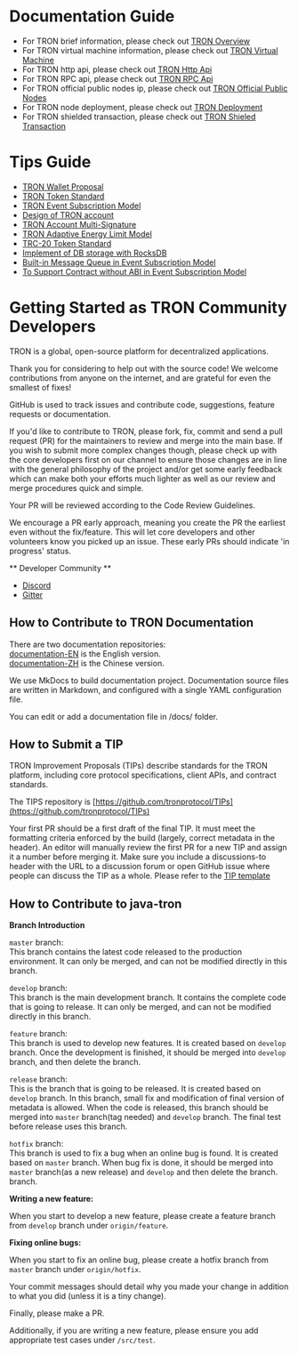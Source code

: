
# Documentation Guide

+ For TRON brief information, please check out [TRON Overview](Tron-overview.md)
+ For TRON virtual machine information, please check out [TRON Virtual Machine](Tron-VM.md)
+ For TRON http api, please check out [TRON Http Api](Tron-http.md)
+ For TRON RPC api, please check out [TRON RPC Api](Tron-rpc.md)
+ For TRON official public nodes ip, please check out [TRON Official Public Nodes](official-public-nodes.md)
+ For TRON node deployment, please check out [TRON Deployment](Tron-deployment.md) 
+ For TRON shielded transaction, please check out [TRON Shieled Transaction](Tron-shielded-transaction.md)

# Tips Guide 
+ [TRON Wallet Proposal](https://github.com/tronprotocol/TIPs/blob/master/tip-01.md)  
+ [TRON Token Standard](https://github.com/tronprotocol/TIPs/blob/master/tip-10.md)  
+ [TRON Event Subscription Model](https://github.com/tronprotocol/TIPs/blob/master/tip-12.md)  
+ [Design of TRON account](https://github.com/tronprotocol/TIPs/blob/master/tip-13.md)    
+ [TRON Account Multi-Signature](https://github.com/tronprotocol/TIPs/blob/master/tip-16.md)  
+ [TRON Adaptive Energy Limit Model](https://github.com/tronprotocol/TIPs/blob/master/tip-17.md)  
+ [TRC-20 Token Standard](https://github.com/tronprotocol/TIPs/blob/master/tip-20.md)  
+ [Implement of DB storage with RocksDB](https://github.com/tronprotocol/TIPs/blob/master/tip-24.md)  
+ [Built-in Message Queue in Event Subscription Model](https://github.com/tronprotocol/TIPs/blob/master/tip-28.md)  
+ [To Support Contract without ABI in Event Subscription Model](https://github.com/tronprotocol/TIPs/blob/master/tip-34.md)

# Getting Started as TRON Community Developers

TRON is a global, open-source platform for decentralized applications. 

Thank you for considering to help out with the source code! We welcome contributions from anyone on the internet, and are grateful for even the smallest of fixes!

GitHub is used to track issues and contribute code, suggestions, feature requests or documentation.

If you'd like to contribute to TRON, please fork, fix, commit and send a pull request (PR) for the maintainers to review and merge into the main base. If you wish to submit more complex changes though, please check up with the core developers first on our channel to ensure those changes are in line with the general philosophy of the project and/or get some early feedback which can make both your efforts much lighter as well as our review and merge procedures quick and simple.

Your PR will be reviewed according to the Code Review Guidelines.

We encourage a PR early approach, meaning you create the PR the earliest even without the fix/feature. This will let core developers and other volunteers know you picked up an issue. These early PRs should indicate 'in progress' status.

** Developer Community **

* [Discord](https://discord.gg/GsRgsTD)   
* [Gitter](https://gitter.im/tronprotocol/allcoredev)   

## How to Contribute to TRON Documentation

There are two documentation repositories:  
[documentation-EN](https://github.com/tronprotocol/documentation-EN) is the English version.   
[documentation-ZH](https://github.com/tronprotocol/documentation-ZH) is the Chinese version.  

We use MkDocs to build documentation project. Documentation source files are written in Markdown, and configured with a single YAML configuration file.

You can edit or add a documentation file in /docs/ folder.

## How to Submit a TIP

TRON Improvement Proposals (TIPs) describe standards for the TRON platform, including core protocol specifications, client APIs, and contract standards.

The TIPS repository is [https://github.com/tronprotocol/TIPs](https://github.com/tronprotocol/TIPs)

Your first PR should be a first draft of the final TIP. It must meet the formatting criteria enforced by the build (largely, correct metadata in the header). An editor will manually review the first PR for a new TIP and assign it a number before merging it. Make sure you include a discussions-to header with the URL to a discussion forum or open GitHub issue where people can discuss the TIP as a whole.  Please refer to the [TIP template](https://github.com/tronprotocol/TIPs/blob/master/template.md)


## How to Contribute to java-tron

**Branch Introduction**

``master`` branch:  
This branch contains the latest code released to the production environment. It can only be merged, and can not be modified directly in this branch.

``develop`` branch:  
This branch is the main development branch. It contains the complete code that is going to release. It can only be merged, and can not be modified directly in this branch.

``feature`` branch:  
This branch is used to develop new features. It is created based on ``develop`` branch. Once the development is finished, it should be merged into ``develop`` branch, and then delete the branch.

``release`` branch:  
This is the branch that is going to be released. It is created based on ``develop`` branch. In this branch, small fix and modification of final version of metadata is allowed. When the code is released, this branch should be merged into ``master`` branch(tag needed) and ``develop`` branch. The final test before release uses this branch.

``hotfix`` branch:  
This branch is used to fix a bug when an online bug is found. It is created based on ``master`` branch. When bug fix is done, it should be merged into ``master`` branch(as a new release) and ``develop`` and then delete the branch. branch.

**Writing a new feature:**    

When you start to develop a new feature, please create a feature branch from ``develop`` branch under ``origin/feature``.

**Fixing online bugs:**   

When you start to fix an online bug, please create a hotfix branch from ``master`` branch under ``origin/hotfix``.

Your commit messages should detail why you made your change in addition to what you did (unless it is a tiny change).

Finally, please make a PR.

Additionally, if you are writing a new feature, please ensure you add appropriate test cases under ``/src/test``.




